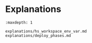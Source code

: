 # Explanations


```{toctree}
:maxdepth: 1

explanations/hs_workspace_env_var.md
explanations/deploy_phases.md
```
